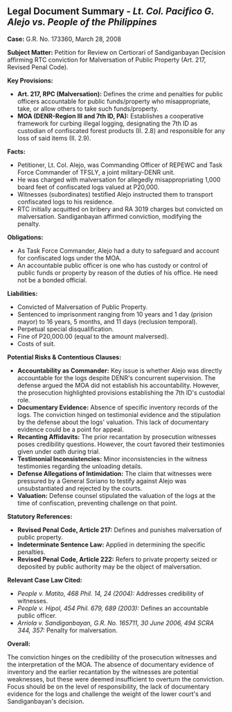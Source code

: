 ## Legal Document Summary - *Lt. Col. Pacifico G. Alejo vs. People of the Philippines*

**Case:** G.R. No. 173360, March 28, 2008

**Subject Matter:** Petition for Review on Certiorari of Sandiganbayan Decision affirming RTC conviction for Malversation of Public Property (Art. 217, Revised Penal Code).

**Key Provisions:**

*   **Art. 217, RPC (Malversation):** Defines the crime and penalties for public officers accountable for public funds/property who misappropriate, take, or allow others to take such funds/property.
*   **MOA (DENR-Region III and 7th ID, PA):** Establishes a cooperative framework for curbing illegal logging, designating the 7th ID as custodian of confiscated forest products (II. 2.8) and responsible for any loss of said items (II. 2.9).

**Facts:**

*   Petitioner, Lt. Col. Alejo, was Commanding Officer of REPEWC and Task Force Commander of TFSLY, a joint military-DENR unit.
*   He was charged with malversation for allegedly misappropriating 1,000 board feet of confiscated logs valued at P20,000.
*   Witnesses (subordinates) testified Alejo instructed them to transport confiscated logs to his residence.
*   RTC initially acquitted on bribery and RA 3019 charges but convicted on malversation. Sandiganbayan affirmed conviction, modifying the penalty.

**Obligations:**

*   As Task Force Commander, Alejo had a duty to safeguard and account for confiscated logs under the MOA.
*   An accountable public officer is one who has custody or control of public funds or property by reason of the duties of his office. He need not be a bonded official.

**Liabilities:**

*   Convicted of Malversation of Public Property.
*   Sentenced to imprisonment ranging from 10 years and 1 day (prision mayor) to 16 years, 5 months, and 11 days (reclusion temporal).
*   Perpetual special disqualification.
*   Fine of P20,000.00 (equal to the amount malversed).
*   Costs of suit.

**Potential Risks & Contentious Clauses:**

*   **Accountability as Commander:**  Key issue is whether Alejo was directly accountable for the logs despite DENR's concurrent supervision. The defense argued the MOA did not establish his accountability. However, the prosecution highlighted provisions establishing the 7th ID's custodial role.
*   **Documentary Evidence:** Absence of specific inventory records of the logs. The conviction hinged on testimonial evidence and the stipulation by the defense about the logs' valuation. This lack of documentary evidence could be a point for appeal.
*   **Recanting Affidavits:** The prior recantation by prosecution witnesses poses credibility questions. However, the court favored their testimonies given under oath during trial.
*   **Testimonial Inconsistencies:** Minor inconsistencies in the witness testimonies regarding the unloading details.
*   **Defense Allegations of Intimidation:** The claim that witnesses were pressured by a General Soriano to testify against Alejo was unsubstantiated and rejected by the courts.
*   **Valuation:** Defense counsel stipulated the valuation of the logs at the time of confiscation, preventing challenge on that point.

**Statutory References:**

*   **Revised Penal Code, Article 217:** Defines and punishes malversation of public property.
*   **Indeterminate Sentence Law:** Applied in determining the specific penalties.
*   **Revised Penal Code, Article 222:** Refers to private property seized or deposited by public authority may be the object of malversation.

**Relevant Case Law Cited:**

*   *People v. Matito, 468 Phil. 14, 24 (2004):*  Addresses credibility of witnesses.
*   *People v. Hipol, 454 Phil. 679, 689 (2003):* Defines an accountable public officer.
*   *Arriola v. Sandiganbayan, G.R. No. 165711, 30 June 2006, 494 SCRA 344, 357:* Penalty for malversation.

**Overall:**

The conviction hinges on the credibility of the prosecution witnesses and the interpretation of the MOA.  The absence of documentary evidence of inventory and the earlier recantation by the witnesses are potential weaknesses, but these were deemed insufficient to overturn the conviction. Focus should be on the level of responsibility, the lack of documentary evidence for the logs and challenge the weight of the lower court's and Sandiganbayan's decision.
